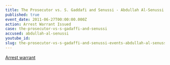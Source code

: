 ```yaml
---
title: The Prosecutor vs. S. Gaddafi and Senussi - Abdullah Al-Senussi - Arrest Warrant
published: true
event_date: 2011-06-27T00:00:00.000Z
action: Arrest Warrant Issued
case: the-prosecutor-vs-s-gadaffi-and-senussi
accused: abdullah-al-senussi
youtube_id:
slug: the-prosecutor-vs-s-gadaffi-and-senussi-events-abdullah-al-senussi-arrest-warrant-
---
```



[Arrest warrant](https://www.icc-cpi.int/Pages/record.aspx?docNo=ICC-01/11-15)